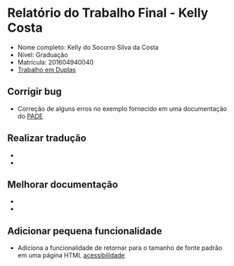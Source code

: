 # Relatório do Trabalho Final - Kelly Costa

* Nome completo: Kelly do Socorro Silva da Costa
* Nível: Graduação
* Matrícula: 201604940040
* [Trabalho em Duplas](https://github.com/gustavopinto/tesl/blob/master/duplas/Dupla_KELLY_LUCAS.md)

## Corrigir bug

* Correção de alguns erros no exemplo fornecido em uma documentação do [PADE](https://github.com/grei-ufc/pade/pull/13)

## Realizar tradução

*
*

## Melhorar documentação

*
*

## Adicionar pequena funcionalidade

* Adiciona a funcionalidade de retornar para o tamanho de fonte padrão em uma página HTML [acessibilidade](https://github.com/lucianobragaweb/acessibilidade/pull/2)